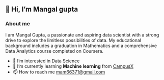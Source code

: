 ## 👋 Hi, I’m Mangal gupta

### About me
I am Mangal Gupta, a passionate and aspiring data scientist with a strong drive to explore the limitless possibilities of data. My educational background includes a graduation in Mathematics and a comprehensive Data Analytics course completed on Coursera. 
- 👀 I’m interested in Data Science
- 🌱 I’m currently learning **Machine learning** from [CampusX](https://learnwith.campusx.in)
- 📫 How to reach me mam66371@gmail.com

